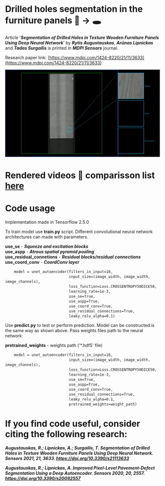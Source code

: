 # Drilled holes segmentation in the furniture panels 📸 -> 🕳️

Article '***Segmentation of Drilled Holes in Texture Wooden Furniture Panels Using Deep Neural Network***' by ***Rytis Augustauskas***, ***Arūnas Lipnickas*** and ***Tadas Surgailis*** is printed in ***MDPI Sensors*** journal.

Research paper link: [https://www.mdpi.com/1424-8220/21/11/3633](https://www.mdpi.com/1424-8220/21/11/3633)

<img src="https://github.com/rytisss/PanelsDrillSegmentation/blob/main/res/hole_segmentation_preview.gif" width="1000"/>

# Rendered videos :vhs: comparisson list [here](https://www.youtube.com/watch?v=gaAVMjaxfc4&list=PL5dj7GxMk-6x0BqM7zSg5lopu1lOHPwNl&index=1&t=264s)

# Code usage  

Implementation made in Tensorflow 2.5.0

To train model use **train.py** script. Different convolutional neural network architectures can made with parameters.  
  
**use_se** - ***Squeeze and excitation blocks***  
**use_aspp** - ***Atrous spatial pyramid pooling***  
**use_residual_connetions** - ***Residual blocks/residual connections***  
**use_coord_conv** - ***CoordConv layer***  

```
    model = unet_autoencoder(filters_in_input=16,
                             input_size=(image_width, image_width, image_channels),
                             loss_function=Loss.CROSSENTROPY50DICE50,
                             learning_rate=1e-3,
                             use_se=True,
                             use_aspp=True,
                             use_coord_conv=True,
                             use_residual_connections=True,
                             leaky_relu_alpha=0.1)
```

Use **predict.py** to test or perform prediction. Model can be constructed is the same way as shown above. Pass weights files path to the neural network:  
  
**pretrained_weights** - weights path ('*.hdf5' file)
```
    model = unet_autoencoder(filters_in_input=16,
                             input_size=(image_width, image_width, image_channels),
                             loss_function=Loss.CROSSENTROPY50DICE50,
                             learning_rate=1e-3,
                             use_se=True,
                             use_aspp=True,
                             use_coord_conv=True,
                             use_residual_connections=True,
                             leaky_relu_alpha=0.1,
                             pretrained_weights=weight_path)
```

# If you find code useful, consider citing the following research:  
  
***Augustauskas, R.; Lipnickas, A.; Surgailis, T. Segmentation of Drilled Holes in Texture Wooden Furniture Panels Using Deep Neural Network. Sensors 2021, 21, 3633. https://doi.org/10.3390/s21113633***
  
***Augustauskas, R.; Lipnickas, A. Improved Pixel-Level Pavement-Defect Segmentation Using a Deep Autoencoder. Sensors 2020, 20, 2557. https://doi.org/10.3390/s20092557***
